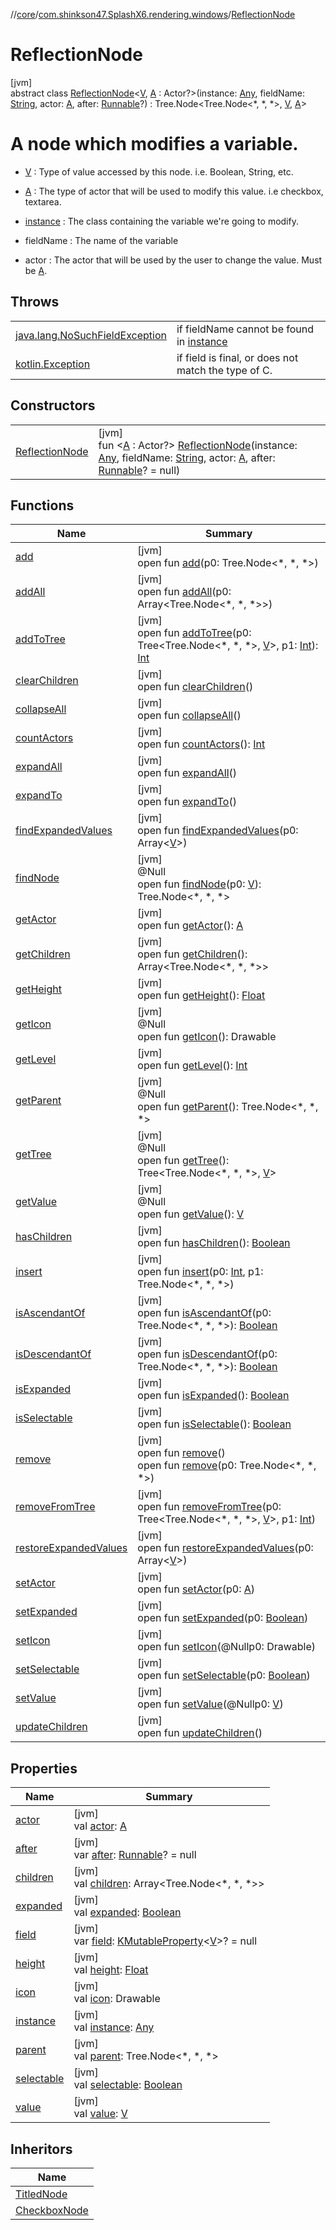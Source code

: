 //[core](../../../index.md)/[com.shinkson47.SplashX6.rendering.windows](../index.md)/[ReflectionNode](index.md)

# ReflectionNode

[jvm]\
abstract class [ReflectionNode](index.md)&lt;[V](index.md), [A](index.md) : Actor?&gt;(instance: [Any](https://kotlinlang.org/api/latest/jvm/stdlib/kotlin/-any/index.html), fieldName: [String](https://kotlinlang.org/api/latest/jvm/stdlib/kotlin/-string/index.html), actor: [A](index.md), after: [Runnable](https://docs.oracle.com/javase/8/docs/api/java/lang/Runnable.html)?) : Tree.Node&lt;Tree.Node&lt;*, *, *&gt;, [V](index.md), [A](index.md)&gt; 

# A node which modifies a variable.

- 
   [V](index.md) : Type of value accessed by this node. i.e. Boolean, String, etc.
- 
   [A](index.md) : The type of actor that will be used to modify this value. i.e checkbox, textarea.

- 
   [instance](instance.md) : The class containing the variable we're going to modify.
- 
   fieldName : The name of the variable
- 
   actor : The actor that will be used by the user to change the value. Must be [A](index.md).

## Throws

| | |
|---|---|
| [java.lang.NoSuchFieldException](https://docs.oracle.com/javase/8/docs/api/java/lang/NoSuchFieldException.html) | if fieldName cannot be found in [instance](instance.md) |
| [kotlin.Exception](https://kotlinlang.org/api/latest/jvm/stdlib/kotlin/-exception/index.html) | if field is final, or does not match the type of C. |

## Constructors

| | |
|---|---|
| [ReflectionNode](-reflection-node.md) | [jvm]<br>fun &lt;[A](index.md) : Actor?&gt; [ReflectionNode](-reflection-node.md)(instance: [Any](https://kotlinlang.org/api/latest/jvm/stdlib/kotlin/-any/index.html), fieldName: [String](https://kotlinlang.org/api/latest/jvm/stdlib/kotlin/-string/index.html), actor: [A](index.md), after: [Runnable](https://docs.oracle.com/javase/8/docs/api/java/lang/Runnable.html)? = null) |

## Functions

| Name | Summary |
|---|---|
| [add](../-script-node/index.md#1405723820%2FFunctions%2F971615585) | [jvm]<br>open fun [add](../-script-node/index.md#1405723820%2FFunctions%2F971615585)(p0: Tree.Node&lt;*, *, *&gt;) |
| [addAll](../-script-node/index.md#-1952574360%2FFunctions%2F971615585) | [jvm]<br>open fun [addAll](../-script-node/index.md#-1952574360%2FFunctions%2F971615585)(p0: Array&lt;Tree.Node&lt;*, *, *&gt;&gt;) |
| [addToTree](../-select-node/index.md#-1657127324%2FFunctions%2F971615585) | [jvm]<br>open fun [addToTree](../-select-node/index.md#-1657127324%2FFunctions%2F971615585)(p0: Tree&lt;Tree.Node&lt;*, *, *&gt;, [V](index.md)&gt;, p1: [Int](https://kotlinlang.org/api/latest/jvm/stdlib/kotlin/-int/index.html)): [Int](https://kotlinlang.org/api/latest/jvm/stdlib/kotlin/-int/index.html) |
| [clearChildren](../-script-node/index.md#1854828173%2FFunctions%2F971615585) | [jvm]<br>open fun [clearChildren](../-script-node/index.md#1854828173%2FFunctions%2F971615585)() |
| [collapseAll](../-script-node/index.md#227403589%2FFunctions%2F971615585) | [jvm]<br>open fun [collapseAll](../-script-node/index.md#227403589%2FFunctions%2F971615585)() |
| [countActors](../-script-node/index.md#2138957068%2FFunctions%2F971615585) | [jvm]<br>open fun [countActors](../-script-node/index.md#2138957068%2FFunctions%2F971615585)(): [Int](https://kotlinlang.org/api/latest/jvm/stdlib/kotlin/-int/index.html) |
| [expandAll](../-script-node/index.md#-2058294350%2FFunctions%2F971615585) | [jvm]<br>open fun [expandAll](../-script-node/index.md#-2058294350%2FFunctions%2F971615585)() |
| [expandTo](../-script-node/index.md#519750764%2FFunctions%2F971615585) | [jvm]<br>open fun [expandTo](../-script-node/index.md#519750764%2FFunctions%2F971615585)() |
| [findExpandedValues](../-select-node/index.md#-1443996702%2FFunctions%2F971615585) | [jvm]<br>open fun [findExpandedValues](../-select-node/index.md#-1443996702%2FFunctions%2F971615585)(p0: Array&lt;[V](index.md)&gt;) |
| [findNode](../-select-node/index.md#2094303928%2FFunctions%2F971615585) | [jvm]<br>@Null<br>open fun [findNode](../-select-node/index.md#2094303928%2FFunctions%2F971615585)(p0: [V](index.md)): Tree.Node&lt;*, *, *&gt; |
| [getActor](../-script-node/index.md#-1797419486%2FFunctions%2F971615585) | [jvm]<br>open fun [getActor](../-script-node/index.md#-1797419486%2FFunctions%2F971615585)(): [A](index.md) |
| [getChildren](../-script-node/index.md#518887844%2FFunctions%2F971615585) | [jvm]<br>open fun [getChildren](../-script-node/index.md#518887844%2FFunctions%2F971615585)(): Array&lt;Tree.Node&lt;*, *, *&gt;&gt; |
| [getHeight](../-script-node/index.md#1872612604%2FFunctions%2F971615585) | [jvm]<br>open fun [getHeight](../-script-node/index.md#1872612604%2FFunctions%2F971615585)(): [Float](https://kotlinlang.org/api/latest/jvm/stdlib/kotlin/-float/index.html) |
| [getIcon](../-script-node/index.md#1568050026%2FFunctions%2F971615585) | [jvm]<br>@Null<br>open fun [getIcon](../-script-node/index.md#1568050026%2FFunctions%2F971615585)(): Drawable |
| [getLevel](../-script-node/index.md#-2008536205%2FFunctions%2F971615585) | [jvm]<br>open fun [getLevel](../-script-node/index.md#-2008536205%2FFunctions%2F971615585)(): [Int](https://kotlinlang.org/api/latest/jvm/stdlib/kotlin/-int/index.html) |
| [getParent](../-script-node/index.md#-29049127%2FFunctions%2F971615585) | [jvm]<br>@Null<br>open fun [getParent](../-script-node/index.md#-29049127%2FFunctions%2F971615585)(): Tree.Node&lt;*, *, *&gt; |
| [getTree](../-script-node/index.md#-229230619%2FFunctions%2F971615585) | [jvm]<br>@Null<br>open fun [getTree](../-script-node/index.md#-229230619%2FFunctions%2F971615585)(): Tree&lt;Tree.Node&lt;*, *, *&gt;, [V](index.md)&gt; |
| [getValue](../-script-node/index.md#163367462%2FFunctions%2F971615585) | [jvm]<br>@Null<br>open fun [getValue](../-script-node/index.md#163367462%2FFunctions%2F971615585)(): [V](index.md) |
| [hasChildren](../-script-node/index.md#-1163260192%2FFunctions%2F971615585) | [jvm]<br>open fun [hasChildren](../-script-node/index.md#-1163260192%2FFunctions%2F971615585)(): [Boolean](https://kotlinlang.org/api/latest/jvm/stdlib/kotlin/-boolean/index.html) |
| [insert](../-script-node/index.md#110883659%2FFunctions%2F971615585) | [jvm]<br>open fun [insert](../-script-node/index.md#110883659%2FFunctions%2F971615585)(p0: [Int](https://kotlinlang.org/api/latest/jvm/stdlib/kotlin/-int/index.html), p1: Tree.Node&lt;*, *, *&gt;) |
| [isAscendantOf](../-script-node/index.md#-1744999019%2FFunctions%2F971615585) | [jvm]<br>open fun [isAscendantOf](../-script-node/index.md#-1744999019%2FFunctions%2F971615585)(p0: Tree.Node&lt;*, *, *&gt;): [Boolean](https://kotlinlang.org/api/latest/jvm/stdlib/kotlin/-boolean/index.html) |
| [isDescendantOf](../-script-node/index.md#-434102655%2FFunctions%2F971615585) | [jvm]<br>open fun [isDescendantOf](../-script-node/index.md#-434102655%2FFunctions%2F971615585)(p0: Tree.Node&lt;*, *, *&gt;): [Boolean](https://kotlinlang.org/api/latest/jvm/stdlib/kotlin/-boolean/index.html) |
| [isExpanded](../-script-node/index.md#1012936158%2FFunctions%2F971615585) | [jvm]<br>open fun [isExpanded](../-script-node/index.md#1012936158%2FFunctions%2F971615585)(): [Boolean](https://kotlinlang.org/api/latest/jvm/stdlib/kotlin/-boolean/index.html) |
| [isSelectable](../-script-node/index.md#-2095021471%2FFunctions%2F971615585) | [jvm]<br>open fun [isSelectable](../-script-node/index.md#-2095021471%2FFunctions%2F971615585)(): [Boolean](https://kotlinlang.org/api/latest/jvm/stdlib/kotlin/-boolean/index.html) |
| [remove](../-script-node/index.md#-743117187%2FFunctions%2F971615585) | [jvm]<br>open fun [remove](../-script-node/index.md#-743117187%2FFunctions%2F971615585)()<br>open fun [remove](../-script-node/index.md#925666311%2FFunctions%2F971615585)(p0: Tree.Node&lt;*, *, *&gt;) |
| [removeFromTree](../-select-node/index.md#-268068946%2FFunctions%2F971615585) | [jvm]<br>open fun [removeFromTree](../-select-node/index.md#-268068946%2FFunctions%2F971615585)(p0: Tree&lt;Tree.Node&lt;*, *, *&gt;, [V](index.md)&gt;, p1: [Int](https://kotlinlang.org/api/latest/jvm/stdlib/kotlin/-int/index.html)) |
| [restoreExpandedValues](../-select-node/index.md#1502885183%2FFunctions%2F971615585) | [jvm]<br>open fun [restoreExpandedValues](../-select-node/index.md#1502885183%2FFunctions%2F971615585)(p0: Array&lt;[V](index.md)&gt;) |
| [setActor](index.md#-341808876%2FFunctions%2F971615585) | [jvm]<br>open fun [setActor](index.md#-341808876%2FFunctions%2F971615585)(p0: [A](index.md)) |
| [setExpanded](../-script-node/index.md#698453859%2FFunctions%2F971615585) | [jvm]<br>open fun [setExpanded](../-script-node/index.md#698453859%2FFunctions%2F971615585)(p0: [Boolean](https://kotlinlang.org/api/latest/jvm/stdlib/kotlin/-boolean/index.html)) |
| [setIcon](../-script-node/index.md#1877221031%2FFunctions%2F971615585) | [jvm]<br>open fun [setIcon](../-script-node/index.md#1877221031%2FFunctions%2F971615585)(@Nullp0: Drawable) |
| [setSelectable](../-script-node/index.md#1247515302%2FFunctions%2F971615585) | [jvm]<br>open fun [setSelectable](../-script-node/index.md#1247515302%2FFunctions%2F971615585)(p0: [Boolean](https://kotlinlang.org/api/latest/jvm/stdlib/kotlin/-boolean/index.html)) |
| [setValue](../-select-node/index.md#-59720308%2FFunctions%2F971615585) | [jvm]<br>open fun [setValue](../-select-node/index.md#-59720308%2FFunctions%2F971615585)(@Nullp0: [V](index.md)) |
| [updateChildren](../-script-node/index.md#967530905%2FFunctions%2F971615585) | [jvm]<br>open fun [updateChildren](../-script-node/index.md#967530905%2FFunctions%2F971615585)() |

## Properties

| Name | Summary |
|---|---|
| [actor](../-script-node/index.md#1995593764%2FProperties%2F971615585) | [jvm]<br>val [actor](../-script-node/index.md#1995593764%2FProperties%2F971615585): [A](index.md) |
| [after](after.md) | [jvm]<br>var [after](after.md): [Runnable](https://docs.oracle.com/javase/8/docs/api/java/lang/Runnable.html)? = null |
| [children](../-script-node/index.md#1882028130%2FProperties%2F971615585) | [jvm]<br>val [children](../-script-node/index.md#1882028130%2FProperties%2F971615585): Array&lt;Tree.Node&lt;*, *, *&gt;&gt; |
| [expanded](../-script-node/index.md#-653898008%2FProperties%2F971615585) | [jvm]<br>val [expanded](../-script-node/index.md#-653898008%2FProperties%2F971615585): [Boolean](https://kotlinlang.org/api/latest/jvm/stdlib/kotlin/-boolean/index.html) |
| [field](field.md) | [jvm]<br>var [field](field.md): [KMutableProperty](https://kotlinlang.org/api/latest/jvm/stdlib/kotlin.reflect/-k-mutable-property/index.html)&lt;[V](index.md)&gt;? = null |
| [height](../-script-node/index.md#-803060934%2FProperties%2F971615585) | [jvm]<br>val [height](../-script-node/index.md#-803060934%2FProperties%2F971615585): [Float](https://kotlinlang.org/api/latest/jvm/stdlib/kotlin/-float/index.html) |
| [icon](../-script-node/index.md#1551857960%2FProperties%2F971615585) | [jvm]<br>val [icon](../-script-node/index.md#1551857960%2FProperties%2F971615585): Drawable |
| [instance](instance.md) | [jvm]<br>val [instance](instance.md): [Any](https://kotlinlang.org/api/latest/jvm/stdlib/kotlin/-any/index.html) |
| [parent](../-script-node/index.md#1590244631%2FProperties%2F971615585) | [jvm]<br>val [parent](../-script-node/index.md#1590244631%2FProperties%2F971615585): Tree.Node&lt;*, *, *&gt; |
| [selectable](../-script-node/index.md#-1899853589%2FProperties%2F971615585) | [jvm]<br>val [selectable](../-script-node/index.md#-1899853589%2FProperties%2F971615585): [Boolean](https://kotlinlang.org/api/latest/jvm/stdlib/kotlin/-boolean/index.html) |
| [value](../-script-node/index.md#-338586584%2FProperties%2F971615585) | [jvm]<br>val [value](../-script-node/index.md#-338586584%2FProperties%2F971615585): [V](index.md) |

## Inheritors

| Name |
|---|
| [TitledNode](../-titled-node/index.md) |
| [CheckboxNode](../-checkbox-node/index.md) |
